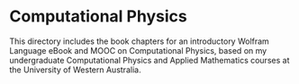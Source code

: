 # Computational Physics
This directory includes the book chapters for an introductory Wolfram Language eBook and MOOC on Computational Physics, based on my undergraduate Computational Physics and Applied Mathematics courses at the University of Western Australia.